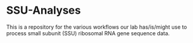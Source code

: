 # SSU-Analyses

This is a repository for the various workflows our lab has/is/might use to process small subunit (SSU) ribosomal RNA gene sequence data.

